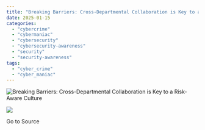 ```yaml
---
title: "Breaking Barriers: Cross-Departmental Collaboration is Key to a Risk-Aware Culture"
date: 2025-01-15
categories: 
  - "cybercrime"
  - "cybermaniac"
  - "cybersecurity"
  - "cybersecurity-awareness"
  - "security"
  - "security-awareness"
tags: 
  - "cyber_crime"
  - "cyber_maniac"
---
```


![Breaking Barriers: Cross-Departmental Collaboration is Key to a Risk-Aware Culture](https://cybermaniacs.com/hubfs/Blog%20Header%20Graphics/G2M-1297%20Defending%20Your%20Digital%20Realm%20Tackling%20the%20Top%2010%20Remote%20Work%20Cyber%20Threats.png)

![](https://track.hubspot.com/__ptq.gif?a=20922849&k=14&r=https%3A%2F%2Fcybermaniacs.com%2Fcm-blog%2Fbreaking-barriers-cross-departmental-collaboration-is-key-to-a-risk-aware-culture&bu=https%253A%252F%252Fcybermaniacs.com%252Fcm-blog&bvt=rss)

Go to Source
